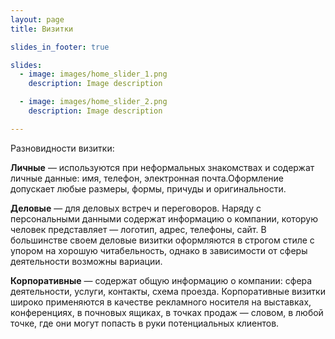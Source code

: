 ```yaml
---
layout: page
title: Визитки

slides_in_footer: true

slides:
  - image: images/home_slider_1.png
    description: Image description

  - image: images/home_slider_2.png
    description: Image description

---
```




Разновидности визитки:


**Личные** — используются при неформальных знакомствах и содержат личные данные: имя, телефон, электронная почта.Оформление допускает любые размеры, формы, причуды и оригинальности.



**Деловые** — для деловых встреч и переговоров. Наряду с персональными данными содержат информацию о компании, которую человек представляет — логотип, адрес, телефоны, сайт. В большинстве своем деловые визитки оформляются в строгом стиле с упором на хорошую читабельность, однако в зависимости от сферы деятельности возможны вариации.

**Корпоративные** — содержат общую информацию о компании: сфера деятельности, услуги, контакты, схема проезда. Корпоративные визитки широко применяются в качестве рекламного носителя на выставках, конференциях, в почновых ящиках, в точках продаж — словом, в любой точке, где они могут попасть в руки потенциальных клиентов.  